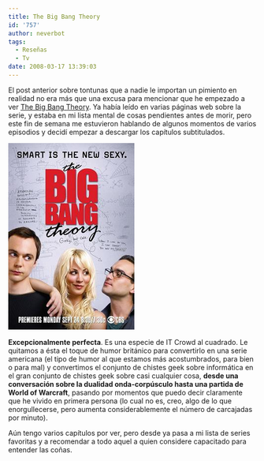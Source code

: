 ```yaml
---
title: The Big Bang Theory
id: '757'
author: neverbot
tags:
  - Reseñas
  - Tv
date: 2008-03-17 13:39:03
---
```


El post anterior sobre tontunas que a nadie le importan un pimiento en realidad no era más que una excusa para mencionar que he empezado a ver [The Big Bang Theory](http://en.wikipedia.org/wiki/Big_bang_theory). Ya había leído en varias páginas web sobre la serie, y estaba en mi lista mental de cosas pendientes antes de morir, pero este fin de semana me estuvieron hablando de algunos momentos de varios episodios y decidí empezar a descargar los capítulos subtitulados.

![The Big Bang Theory](./the-big-bang-theory/big_bang_theory.jpg "The Big Bang Theory")

**Excepcionalmente perfecta**. Es una especie de IT Crowd al cuadrado. Le quitamos a ésta el toque de humor británico para convertirlo en una serie americana (el tipo de humor al que estamos más acostumbrados, para bien o para mal) y convertimos el conjunto de chistes geek sobre informática en el gran conjunto de chistes geek sobre casi cualquier cosa, **desde una conversación sobre la dualidad onda-corpúsculo hasta una partida de World of Warcraft**, pasando por momentos que puedo decir claramente que he vivido en primera persona (lo cual no es, creo, algo de lo que enorgullecerse, pero aumenta considerablemente el número de carcajadas por minuto).

Aún tengo varios capítulos por ver, pero desde ya pasa a mi lista de series favoritas y a recomendar a todo aquel a quien considere capacitado para entender las coñas.